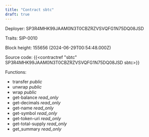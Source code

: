 ```yaml
---
title: "Contract sbtc"
draft: true
---
```

Deployer: SP3R4MHK99JAAM0N3T0CBZRZVSVQFG1N75DQ08JSD

Traits:
 SIP-0010



Block height: 155656 (2024-06-29T00:54:48.000Z)

Source code: {{<contractref "sbtc" SP3R4MHK99JAAM0N3T0CBZRZVSVQFG1N75DQ08JSD sbtc>}}

Functions:

* transfer _public_
* unwrap _public_
* wrap _public_
* get-balance _read_only_
* get-decimals _read_only_
* get-name _read_only_
* get-symbol _read_only_
* get-token-uri _read_only_
* get-total-supply _read_only_
* get_summary _read_only_
